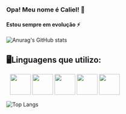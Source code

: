 ### Opa! Meu nome é Caliel! 👋

#### Estou sempre em evolução ⚡



![Anurag's GitHub stats](https://github-readme-stats.vercel.app/api?username=Caliel-Albuquerque&show_icons=true&theme=radical)

## 🖥️Linguagens que utilizo:

<div style= " display: inline; margin: 10px;">
  <img  width = "55px" src="https://cdn.jsdelivr.net/gh/devicons/devicon/icons/html5/html5-plain-wordmark.svg" />
  <img  width = "55px" src="https://cdn.jsdelivr.net/gh/devicons/devicon/icons/css3/css3-plain-wordmark.svg" />
  <img  width = "55px" src="https://cdn.jsdelivr.net/gh/devicons/devicon/icons/javascript/javascript-original.svg" />
  <img  width = "55px" src="https://cdn.jsdelivr.net/gh/devicons/devicon/icons/react/react-original.svg" />
  <img  width = "55px" src="https://cdn.jsdelivr.net/gh/devicons/devicon/icons/typescript/typescript-original.svg" />
          
          
</div><br>

<div style = "display: relative  float: right" >
  
  ![Top Langs](https://github-readme-stats.vercel.app/api/top-langs/?username=Caliel-Albuquerque&layout=compact)

</div><br>

